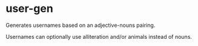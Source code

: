 # user-gen
Generates usernames based on an adjective-nouns pairing.

Usernames can optionally use alliteration and/or animals instead of nouns. 
